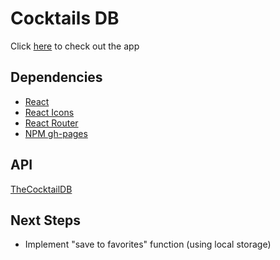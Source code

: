 # Cocktails DB

Click [here](https://ioannis-sporidis.github.io/ra-cocktails-db/) to check out the app

## Dependencies

- [React](https://reactjs.org/)
- [React Icons](https://react-icons.github.io/react-icons/)
- [React Router](https://reactrouter.com/)
- [NPM gh-pages](https://www.npmjs.com/package/gh-pages)

## API
[TheCocktailDB](https://thecocktaildb.com/api.php)

## Next Steps
- Implement "save to favorites" function (using local storage)
